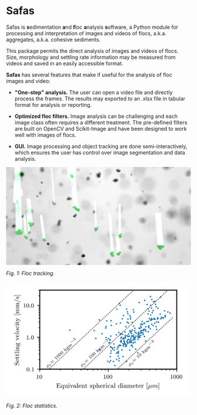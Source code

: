 # Safas

Safas is **s**edimentation **a**nd **f**loc **a**nalysis **s**oftware, a Python module for processing and interpretation of images and videos of flocs, a.k.a. aggregates, a.k.a. cohesive sediments.

This package permits the direct analysis of images and videos of flocs. Size, morphology and settling rate information may be measured from videos and saved in an easily accessible format.

**Safas** has several features that make if useful for the analysis of floc images and video:

* **"One-step" analysis.** The user can open a video file and directly process the frames. The results may exported to an .xlsx file in tabular format for analysis or reporting.

* **Optimized floc filters.** Image analysis can be challenging and each image class often requires a different treatment. The pre-defined filters are built on OpenCV and Scikit-Image and have been designed to work well with images of flocs.

* **GUI.** Image processing and object tracking are done semi-interactively, which ensures the user has control over image segmentation and data analysis.


<img align="center" src="img/tracking.png" alt="floc tracks" width="600">

*Fig. 1: Floc tracking.*

<img align="center" src="img/vel_size.png" alt="floc stats" width="600">

*Fig. 2: Floc statistics.*
